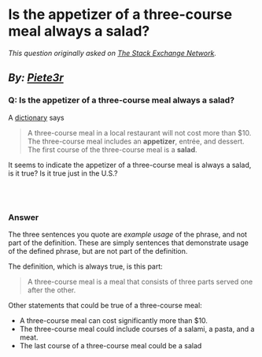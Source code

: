 # Is the appetizer of a three-course meal always a salad?

_This question originally asked on [The Stack Exchange Network](https://cooking.stackexchange.com/q/107720)._

_By: [Piete3r](https://cooking.stackexchange.com/u/83638)_
<br>
--------------------------------------------
### Q: Is the appetizer of a three-course meal always a salad?
<p>A <a href="https://www.collinsdictionary.com/us/dictionary/english/three-course-meal" rel="nofollow noreferrer">dictionary</a> says</p>

<blockquote>
  <p>A three-course meal in a local restaurant will not cost more than $10.
  The three-course meal includes an <strong>appetizer</strong>, entrée, and dessert.
  The first course of the three-course meal is a <strong>salad</strong>.</p>
</blockquote>

<p>It seems to indicate the appetizer of a three-course meal is always a salad, is it true? Is it true just in the U.S.?</p>

<br><br>
### Answer 
<p>The three sentences you quote are <em>example usage</em> of the phrase, and not part of the definition. These are simply sentences that demonstrate usage of the defined phrase, but are not part of the definition.</p>

<p>The definition, which is always true, is this part:</p>

<blockquote>
  <p>A three-course meal is a meal that consists of three parts served one after the other.</p>
</blockquote>

<p>Other statements that could be true of a three-course meal:</p>

<ul>
<li>A three-course meal can cost significantly more than $10.</li>
<li>The three-course meal could include courses of a salami, a pasta, and a meat.</li>
<li>The last course of a three-course meal could be a salad</li>
</ul>


